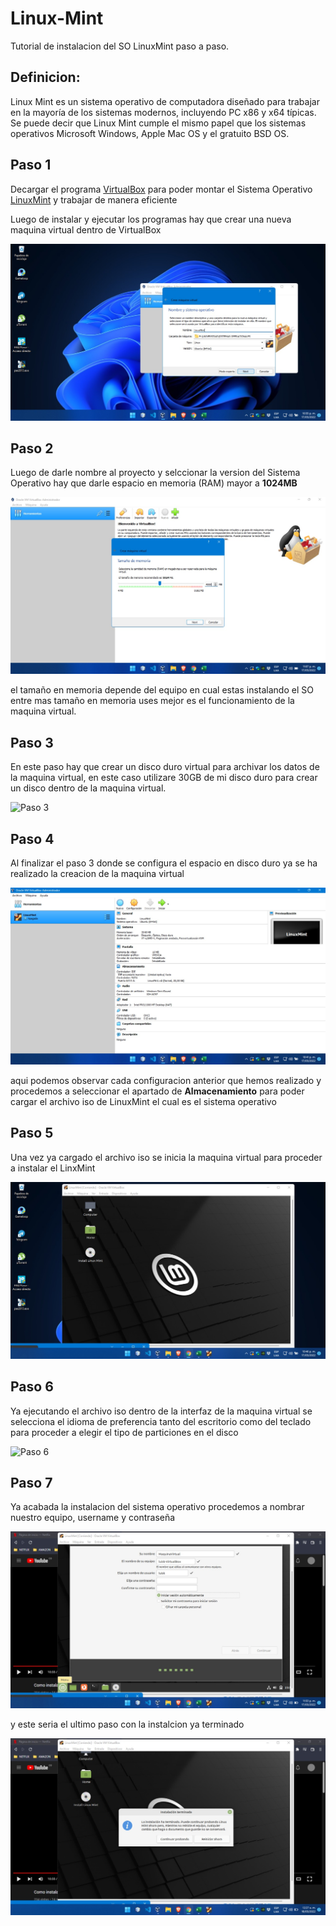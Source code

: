 # Linux-Mint
Tutorial de instalacion del SO LinuxMint paso a paso.

## Definicion: 

Linux Mint es un sistema operativo de computadora diseñado para trabajar en la mayoría de los sistemas modernos, incluyendo PC x86 y x64 típicas. Se puede decir que Linux Mint cumple el mismo papel que los sistemas operativos Microsoft Windows, Apple Mac OS y el gratuito BSD OS.

## Paso 1 

Decargar el programa [VirtualBox](https://www.virtualbox.org/wiki/Downloads) para poder montar el Sistema Operativo [LinuxMint](https://linuxmint.com/download.php) y trabajar de manera eficiente 

Luego de instalar y ejecutar los programas hay que crear una nueva maquina virtual dentro de VirtualBox 

![Paso 1](img/Inicio%20Paso%201.jpeg)


## Paso 2

Luego de darle nombre al proyecto y selccionar la version del Sistema Operativo hay que darle espacio en memoria (RAM) mayor a __1024MB__ 

![Paso 2](img/Ram%20paso%202.jpeg) 

el tamaño en memoria depende del equipo en cual estas instalando el SO entre mas tamaño en memoria uses mejor es el funcionamiento de la maquina virtual.

## Paso 3

En este paso hay que crear un disco duro virtual para archivar los datos de la maquina virtual, en este caso utilizare 30GB de mi disco duro para crear un disco dentro de la maquina virtual.

![Paso 3](Img/Tama%C3%B1o%20en%20disco%20duro.jpeg) 

## Paso 4

Al finalizar el paso 3 donde se configura el espacio en disco duro ya se ha realizado la creacion de la maquina virtual 

![Paso 4](img/Interfaz%20pas%203.jpeg) 

aqui podemos observar cada configuracion anterior que hemos realizado y procedemos a seleccionar el apartado de __Almacenamiento__ para poder cargar el archivo iso de LinuxMint el cual es el sistema operativo

## Paso 5

Una vez ya cargado el archivo iso se inicia la maquina virtual para proceder a instalar el LinxMint 

![Paso 5](img/Escritorio%20paso%205.jpeg)

## Paso 6

Ya ejecutando el archivo iso dentro de la interfaz de la maquina virtual se selecciona el idioma de preferencia tanto del escritorio como del teclado para proceder a elegir el tipo de particiones en el disco 

![Paso 6](img/usernamePasp7.jpegg)

## Paso 7 

Ya acabada la instalacion del sistema operativo procedemos a nombrar nuestro equipo, username y contraseña 

![Paso 7](Img/Username%20paso%207.jpeg)

y este seria el ultimo paso con la instalcion ya terminado 

![Paso 8](img/Instalado.jpeg)


